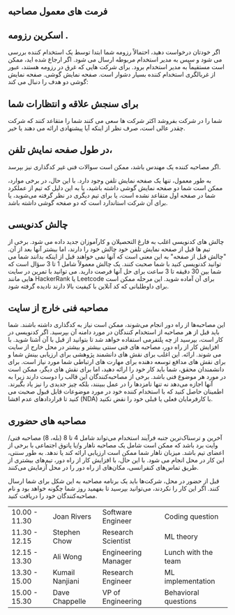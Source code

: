 ##  فرمت های معمول مصاحبه

 ## اسکرین رزومه .

 اگر خودتان درخواست دهید، احتمالاً رزومه شما ابتدا توسط یک استخدام کننده بررسی می شود و سپس به مدیر استخدام مربوطه ارسال می شود. اگر ارجاع شده اید، ممکن است مستقیماً به مدیر استخدام برود. برای شرکت هایی که غرق در رزومه هستند، عبور از غربالگری استخدام کننده بسیار دشوار است.
صفحه نمایش گوشی. صفحه نمایش گوشی دو هدف را دنبال می کند:

## برای سنجش علاقه و انتظارات شما

شما را در شرکت بفروشد اکثر شرکت ها سعی می کنند شما را متقاعد کنند که شرکت چقدر عالی است، صرف نظر از اینکه آیا پیشنهادی ارائه می دهند یا خیر.

## در طول صفحه نمایش تلفن،

 اگر مصاحبه کننده یک مهندس باشد، ممکن است سوالات فنی غیر کدگذاری نیز بپرسد.

به طور معمول، تنها یک صفحه نمایش تلفن وجود دارد. با این حال، در برخی موارد، ممکن است شما دو صفحه نمایش گوشی داشته باشید، یا به این دلیل که تیم از عملکرد شما در صفحه اول متقاعد نشده است، یا برای تیم دیگری در نظر گرفته می‌شوید، یا برای آن شرکت استاندارد است که دو صفحه گوشی داشته باشد.

## چالش کدنویسی 

چالش های کدنویسی اغلب به فارغ التحصیلان و کارآموزان جدید داده می شود. برخی از تیم ها قبل از صفحه نمایش تلفن خود چالش خود را دارند، اما بیشتر آنها بعد از آن. "چالش قبل از صفحه" به این معنی است که آنها نمی خواهند قبل از اینکه بدانند شما می توانید کدنویسی کنید با شما صحبت کنند. یک چالش معمولاً شامل 1 تا 3 سؤال است که شما بین 30 دقیقه تا 3 ساعت برای حل آنها فرصت دارید. می توانید با تمرین در سایت هایی مانند HackerRank یا Leetcode برای آن آماده شوید. این مرحله ممکن است برای داوطلبانی که کد آنلاین با کیفیت بالا دارند نادیده گرفته شود.

## مصاحبه فنی خارج از سایت

 این مصاحبه‌ها از راه دور انجام می‌شوند، ممکن است نیاز به کدگذاری داشته باشند. شما باید قبل از هر مصاحبه از استخدام کنندگان در مورد دامنه آن بپرسید. اگر کدنویسی در کار است، بپرسید از چه پلتفرمی استفاده خواهد شد تا بتوانید از قبل با آن آشنا شوید. با افزایش کار از راه دور، مصاحبه های فنی سنتی بیشتر و بیشتر در محل خارج از سایت می شوند.
ارائه. این اغلب برای نقش های دانشمند پژوهشی برای ارزیابی بینش شما و برای نقش های مدافع توسعه دهنده برای مهارت های ارتباطی شما مورد نیاز است. برای دانشمندان محقق، شما باید کار خود را ارائه دهید، اما برای نقش های دیگر، ممکن است در مورد هر موضوع فنی باشد. برخی از مصاحبه‌کنندگان این قالب را دوست دارند زیرا به آنها اجازه می‌دهد نه تنها نامزدها را در عمل ببینند، بلکه چیز جدیدی را نیز یاد بگیرند. اطمینان حاصل کنید که با استخدام کننده خود در مورد موضوعات قابل قبول صحبت می کنید تا قراردادهای عدم افشا (NDA) با کارفرمایان فعلی یا قبلی خود را نقض نکنید.

## مصاحبه های حضوری

 آخرین و ترسناک‌ترین جنبه فرآیند استخدام می‌تواند شامل 4 تا 8 (بله، 8) مصاحبه فنی/وایت برد باشد که ممکن است شامل یک مصاحبه ناهار و/یا پاتوق اجتماعی با برخی از اعضای تیم باشد. میزبان ناهار شما ممکن است ارزیابی ارائه کند یا ندهد. به طور سنتی، این کار در محل انجام می شود. با این حال، با افزایش کار از راه دور، تیم‌های بیشتری از طریق تماس‌های کنفرانسی، مکان‌های از راه دور را در محل آزمایش می‌کنند.

قبل از حضور در محل، شرکت‌ها باید یک برنامه مصاحبه به این شکل برای شما ارسال کنند. اگر این کار را نکردند، می‌توانید بپرسید تا بفهمید روز شما چگونه خواهد بود و نام مصاحبه‌کنندگان خود را دریافت کنید.



<table>
  <tr>
   <td>
10.00 - 11.30
   </td>
   <td>Joan Rivers
   </td>
   <td>Software Engineer
   </td>
   <td>Coding question
   </td>
  </tr>
  <tr>
   <td>11.30 - 12.15
   </td>
   <td>Stephen Chow
   </td>
   <td>Research Scientist
   </td>
   <td>ML theory
   </td>
  </tr>
  <tr>
   <td>12.15 - 13.30
   </td>
   <td>Ali Wong
   </td>
   <td>Engineering Manager
   </td>
   <td>Lunch with the team
   </td>
  </tr>
  <tr>
   <td>13.30 - 15.00
   </td>
   <td>Kumail Nanjiani
   </td>
   <td>Research Engineer
   </td>
   <td>ML implementation
   </td>
  </tr>
  <tr>
   <td>15.00 - 15.30
   </td>
   <td>Dave Chappelle
   </td>
   <td>VP of Engineering
   </td>
   <td>Behavioral questions
   </td>
  </tr>
</table>